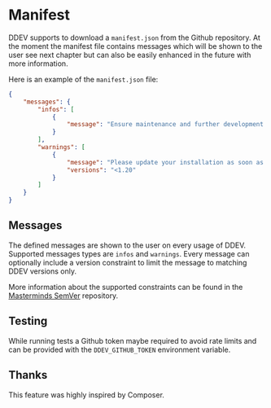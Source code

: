 # Manifest

DDEV supports to download a `manifest.json` from the Github repository. At the
moment the manifest file contains messages which will be shown to the user see
next chapter but can also be easily enhanced in the future with more
information.

Here is an example of the `manifest.json` file:

```json
{
    "messages": {
        "infos": [
            {
                "message": "Ensure maintenance and further development of DDEV see https://github.com/sponsors/rfay."
            }
        ],
        "warnings": [
            {
                "message": "Please update your installation as soon as possible, there is a big security risk by using this version.",
                "versions": "<1.20"
            }
        ]
    }
}
```

## Messages

The defined messages are shown to the user on every usage of DDEV. Supported
messages types are `infos` and `warnings`. Every message can optionally include
a version constraint to limit the message to matching DDEV versions only.

More information about the supported constraints can be found in the
[Masterminds SemVer](https://github.com/Masterminds/semver#readme) repository.

## Testing

While running tests a Github token maybe required to avoid rate limits and can
be provided with the `DDEV_GITHUB_TOKEN` environment variable.

## Thanks

This feature was highly inspired by Composer.

